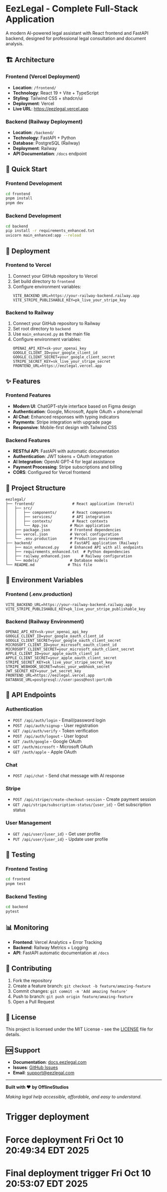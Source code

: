 # EezLegal - Complete Full-Stack Application

A modern AI-powered legal assistant with React frontend and FastAPI backend, designed for professional legal consultation and document analysis.

## 🏗️ Architecture

### Frontend (Vercel Deployment)
- **Location**: `/frontend/`
- **Technology**: React 19 + Vite + TypeScript
- **Styling**: Tailwind CSS + shadcn/ui
- **Deployment**: Vercel
- **Live URL**: https://eezlegal.vercel.app

### Backend (Railway Deployment)
- **Location**: `/backend/`
- **Technology**: FastAPI + Python
- **Database**: PostgreSQL (Railway)
- **Deployment**: Railway
- **API Documentation**: `/docs` endpoint

## 🚀 Quick Start

### Frontend Development
```bash
cd frontend
pnpm install
pnpm dev
```

### Backend Development
```bash
cd backend
pip install -r requirements_enhanced.txt
uvicorn main_enhanced:app --reload
```

## 🔧 Deployment

### Frontend to Vercel
1. Connect your GitHub repository to Vercel
2. Set build directory to `frontend`
3. Configure environment variables:
   ```
   VITE_BACKEND_URL=https://your-railway-backend.railway.app
   VITE_STRIPE_PUBLISHABLE_KEY=pk_live_your_stripe_key
   ```

### Backend to Railway
1. Connect your GitHub repository to Railway
2. Set root directory to `backend`
3. Use `main_enhanced.py` as the main file
4. Configure environment variables:
   ```
   OPENAI_API_KEY=sk-your_openai_key
   GOOGLE_CLIENT_ID=your_google_client_id
   GOOGLE_CLIENT_SECRET=your_google_client_secret
   STRIPE_SECRET_KEY=sk_live_your_stripe_secret
   FRONTEND_URL=https://eezlegal.vercel.app
   ```

## ✨ Features

### Frontend Features
- **Modern UI**: ChatGPT-style interface based on Figma design
- **Authentication**: Google, Microsoft, Apple OAuth + phone/email
- **AI Chat**: Enhanced responses with typing indicators
- **Payments**: Stripe integration with upgrade page
- **Responsive**: Mobile-first design with Tailwind CSS

### Backend Features
- **RESTful API**: FastAPI with automatic documentation
- **Authentication**: JWT tokens + OAuth integration
- **AI Integration**: OpenAI GPT-4 for legal assistance
- **Payment Processing**: Stripe subscriptions and billing
- **CORS**: Configured for Vercel frontend

## 📁 Project Structure

```
eezlegal/
├── frontend/                 # React application (Vercel)
│   ├── src/
│   │   ├── components/       # React components
│   │   ├── services/         # API integration
│   │   ├── contexts/         # React contexts
│   │   └── App.jsx          # Main application
│   ├── package.json         # Frontend dependencies
│   ├── vercel.json          # Vercel configuration
│   └── .env.production      # Production environment
├── backend/                 # FastAPI application (Railway)
│   ├── main_enhanced.py     # Enhanced API with all endpoints
│   ├── requirements_enhanced.txt  # Python dependencies
│   ├── railway_enhanced.json     # Railway configuration
│   └── models/              # Database models
└── README.md               # This file
```

## 🔐 Environment Variables

### Frontend (.env.production)
```env
VITE_BACKEND_URL=https://your-railway-backend.railway.app
VITE_STRIPE_PUBLISHABLE_KEY=pk_live_your_stripe_publishable_key
```

### Backend (Railway Environment)
```env
OPENAI_API_KEY=sk-your_openai_api_key
GOOGLE_CLIENT_ID=your_google_oauth_client_id
GOOGLE_CLIENT_SECRET=your_google_oauth_client_secret
MICROSOFT_CLIENT_ID=your_microsoft_oauth_client_id
MICROSOFT_CLIENT_SECRET=your_microsoft_oauth_client_secret
APPLE_CLIENT_ID=your_apple_oauth_client_id
APPLE_CLIENT_SECRET=your_apple_oauth_client_secret
STRIPE_SECRET_KEY=sk_live_your_stripe_secret_key
STRIPE_WEBHOOK_SECRET=whsec_your_webhook_secret
JWT_SECRET_KEY=your_jwt_secret_key
FRONTEND_URL=https://eezlegal.vercel.app
DATABASE_URL=postgresql://user:pass@host:port/db
```

## 🔄 API Endpoints

### Authentication
- `POST /api/auth/login` - Email/password login
- `POST /api/auth/signup` - User registration
- `GET /api/auth/verify` - Token verification
- `POST /api/auth/logout` - User logout
- `GET /auth/google` - Google OAuth
- `GET /auth/microsoft` - Microsoft OAuth
- `GET /auth/apple` - Apple OAuth

### Chat
- `POST /api/chat` - Send chat message with AI response

### Stripe
- `POST /api/stripe/create-checkout-session` - Create payment session
- `GET /api/stripe/subscription-status/{user_id}` - Get subscription status

### User Management
- `GET /api/user/{user_id}` - Get user profile
- `PUT /api/user/{user_id}` - Update user profile

## 🧪 Testing

### Frontend Testing
```bash
cd frontend
pnpm test
```

### Backend Testing
```bash
cd backend
pytest
```

## 📊 Monitoring

- **Frontend**: Vercel Analytics + Error Tracking
- **Backend**: Railway Metrics + Logging
- **API**: FastAPI automatic documentation at `/docs`

## 🤝 Contributing

1. Fork the repository
2. Create a feature branch: `git checkout -b feature/amazing-feature`
3. Commit changes: `git commit -m 'Add amazing feature'`
4. Push to branch: `git push origin feature/amazing-feature`
5. Open a Pull Request

## 📄 License

This project is licensed under the MIT License - see the [LICENSE](LICENSE) file for details.

## 🆘 Support

- **Documentation**: [docs.eezlegal.com](https://docs.eezlegal.com)
- **Issues**: [GitHub Issues](https://github.com/offlinestudios/Eezlegal/issues)
- **Email**: support@eezlegal.com

---

**Built with ❤️ by OfflineStudios**

*Making legal help accessible, affordable, and easy to understand.*
# Trigger deployment
# Force deployment Fri Oct 10 20:49:34 EDT 2025
# Final deployment trigger Fri Oct 10 20:53:07 EDT 2025
